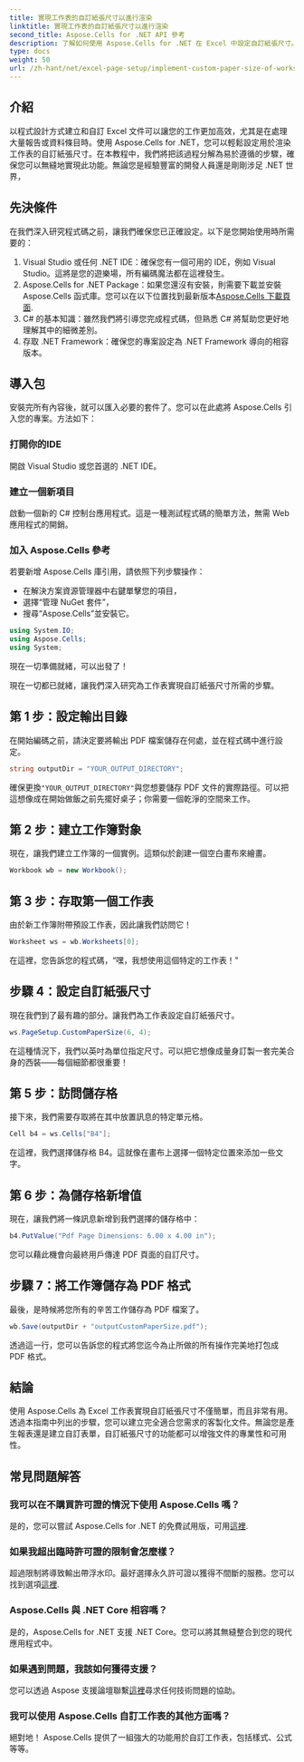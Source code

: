 ```yaml
---
title: 實現工作表的自訂紙張尺寸以進行渲染
linktitle: 實現工作表的自訂紙張尺寸以進行渲染
second_title: Aspose.Cells for .NET API 參考
description: 了解如何使用 Aspose.Cells for .NET 在 Excel 中設定自訂紙張尺寸。無縫工作表渲染的逐步指南。
type: docs
weight: 50
url: /zh-hant/net/excel-page-setup/implement-custom-paper-size-of-worksheet-for-rendering/
---
```

## 介紹

以程式設計方式建立和自訂 Excel 文件可以讓您的工作更加高效，尤其是在處理大量報告或資料條目時。使用 Aspose.Cells for .NET，您可以輕鬆設定用於渲染工作表的自訂紙張尺寸。在本教程中，我們將把該過程分解為易於遵循的步驟，確保您可以無縫地實現此功能。無論您是經驗豐富的開發人員還是剛剛涉足 .NET 世界，

## 先決條件

在我們深入研究程式碼之前，讓我們確保您已正確設定。以下是您開始使用時所需要的：

1. Visual Studio 或任何 .NET IDE：確保您有一個可用的 IDE，例如 Visual Studio。這將是您的遊樂場，所有編碼魔法都在這裡發生。
2. Aspose.Cells for .NET Package：如果您還沒有安裝，則需要下載並安裝 Aspose.Cells 函式庫。您可以在以下位置找到最新版本[Aspose.Cells 下載頁面](https://releases.aspose.com/cells/net/).
3. C# 的基本知識：雖然我們將引導您完成程式碼，但熟悉 C# 將幫助您更好地理解其中的細微差別。
4. 存取 .NET Framework：確保您的專案設定為 .NET Framework 導向的相容版本。

## 導入包

安裝完所有內容後，就可以匯入必要的套件了。您可以在此處將 Aspose.Cells 引入您的專案。方法如下：

### 打開你的IDE

開啟 Visual Studio 或您首選的 .NET IDE。

### 建立一個新項目

啟動一個新的 C# 控制台應用程式。這是一種測試程式碼的簡單方法，無需 Web 應用程式的開銷。

### 加入 Aspose.Cells 參考

若要新增 Aspose.Cells 庫引用，請依照下列步驟操作：
- 在解決方案資源管理器中右鍵單擊您的項目，
- 選擇“管理 NuGet 套件”，
- 搜尋“Aspose.Cells”並安裝它。

```csharp
using System.IO;
using Aspose.Cells;
using System;
```

現在一切準備就緒，可以出發了！

現在一切都已就緒，讓我們深入研究為工作表實現自訂紙張尺寸所需的步驟。 

## 第 1 步：設定輸出目錄

在開始編碼之前，請決定要將輸出 PDF 檔案儲存在何處，並在程式碼中進行設定。

```csharp
string outputDir = "YOUR_OUTPUT_DIRECTORY";
```

確保更換`"YOUR_OUTPUT_DIRECTORY"`與您想要儲存 PDF 文件的實際路徑。可以把這想像成在開始做飯之前先擺好桌子；你需要一個乾淨的空間來工作。

## 第 2 步：建立工作簿對象

現在，讓我們建立工作簿的一個實例。這類似於創建一個空白畫布來繪畫。

```csharp
Workbook wb = new Workbook();
```

## 第 3 步：存取第一個工作表

由於新工作簿附帶預設工作表，因此讓我們訪問它！ 

```csharp
Worksheet ws = wb.Worksheets[0];
```

在這裡，您告訴您的程式碼，“嘿，我想使用這個特定的工作表！” 

## 步驟 4：設定自訂紙張尺寸

現在我們到了最有趣的部分。讓我們為工作表設定自訂紙張尺寸。

```csharp
ws.PageSetup.CustomPaperSize(6, 4);
```

在這種情況下，我們以英吋為單位指定尺寸。可以把它想像成量身訂製一套完美合身的西裝——每個細節都很重要！

## 第 5 步：訪問儲存格

接下來，我們需要存取將在其中放置訊息的特定單元格。 

```csharp
Cell b4 = ws.Cells["B4"];
```

在這裡，我們選擇儲存格 B4。這就像在畫布上選擇一個特定位置來添加一些文字。

## 第 6 步：為儲存格新增值

現在，讓我們將一條訊息新增到我們選擇的儲存格中：

```csharp
b4.PutValue("Pdf Page Dimensions: 6.00 x 4.00 in");
```

您可以藉此機會向最終用戶傳達 PDF 頁面的自訂尺寸。

## 步驟 7：將工作簿儲存為 PDF 格式

最後，是時候將您所有的辛苦工作儲存為 PDF 檔案了。

```csharp
wb.Save(outputDir + "outputCustomPaperSize.pdf");
```

透過這一行，您可以告訴您的程式將您迄今為止所做的所有操作完美地打包成 PDF 格式。

## 結論

使用 Aspose.Cells 為 Excel 工作表實現自訂紙張尺寸不僅簡單，而且非常有用。透過本指南中列出的步驟，您可以建立完全適合您需求的客製化文件。無論您是產生報表還是建立自訂表單，自訂紙張尺寸的功能都可以增強文件的專業性和可用性。 

## 常見問題解答

### 我可以在不購買許可證的情況下使用 Aspose.Cells 嗎？
是的，您可以嘗試 Aspose.Cells for .NET 的免費試用版，可用[這裡](https://releases.aspose.com/).

### 如果我超出臨時許可證的限制會怎麼樣？
超過限制將導致輸出帶浮水印。最好選擇永久許可證以獲得不間斷的服務。您可以找到選項[這裡](https://purchase.aspose.com/buy).

### Aspose.Cells 與 .NET Core 相容嗎？
是的，Aspose.Cells for .NET 支援 .NET Core。您可以將其無縫整合到您的現代應用程式中。

### 如果遇到問題，我該如何獲得支援？
您可以透過 Aspose 支援論壇聯繫[這裡](https://forum.aspose.com/c/cells/9)尋求任何技術問題的協助。

### 我可以使用 Aspose.Cells 自訂工作表的其他方面嗎？
絕對地！ Aspose.Cells 提供了一組強大的功能用於自訂工作表，包括樣式、公式等等。